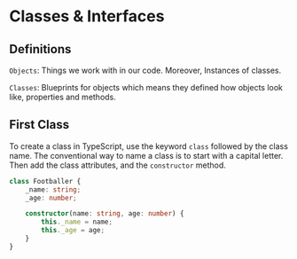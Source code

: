 # Classes & Interfaces

## Definitions

`Objects`: Things we work with in our code. Moreover, Instances of classes.

`Classes`: Blueprints for objects which means they defined how objects look like, properties and methods.

## First Class

To create a class in TypeScript, use the keyword `class` followed by the class name. The conventional way to name a class is to start with a capital letter. Then add the class attributes, and the `constructor` method.

```ts
class Footballer {
    _name: string;
    _age: number;

    constructor(name: string, age: number) {
        this._name = name;
        this._age = age;
    }
}
```
